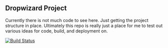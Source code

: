 Dropwizard Project
------------------

Currently there is not much code to see here. Just getting the project structure in place. Ultimately this 
repo is really just a place for me to test out various ideas for code, build, and deployment on.

[![Build Status](https://travis-ci.org/charliek/dw-projects.png?branch=master)](https://travis-ci.org/charliek/dw-projects)
